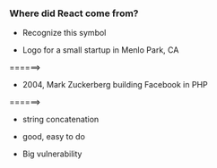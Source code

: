 ### Where did React come from?

- Recognize this symbol

- Logo for a small startup in Menlo Park, CA

======> 
- 2004, Mark Zuckerberg building Facebook in PHP

======>
 - string concatenation

  - good, easy to do

- Big vulnerability
